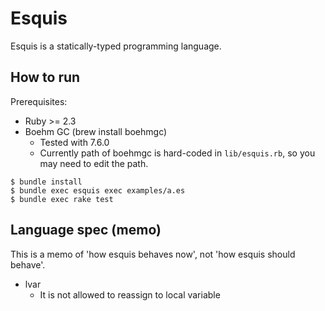 # Esquis

Esquis is a statically-typed programming language.

## How to run

Prerequisites:

- Ruby >= 2.3
- Boehm GC (brew install boehmgc)
  - Tested with 7.6.0
  - Currently path of boehmgc is hard-coded in `lib/esquis.rb`,
    so you may need to edit the path.

```
$ bundle install
$ bundle exec esquis exec examples/a.es
$ bundle exec rake test
```

## Language spec (memo)

This is a memo of 'how esquis behaves now', not 'how esquis should behave'.

- lvar
  - It is not allowed to reassign to local variable
